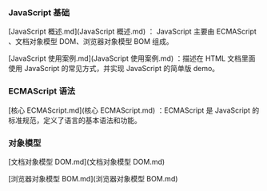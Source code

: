 ### JavaScript 基础

 [JavaScript 概述.md](JavaScript 概述.md) ： JavaScript  主要由 ECMAScript 、文档对象模型 DOM、浏览器对象模型 BOM 组成。

 [JavaScript 使用案例.md](JavaScript 使用案例.md) ：描述在 HTML 文档里面使用 JavaScript 的常见方式，并实现 JavaScript 的简单版 demo。



### ECMAScript 语法

 [核心 ECMAScript.md](核心 ECMAScript.md) ：ECMAScript 是 JavaScript 的标准规范，定义了语言的基本语法和功能。





### 对象模型

 [文档对象模型 DOM.md](文档对象模型 DOM.md) 

 [浏览器对象模型 BOM.md](浏览器对象模型 BOM.md) 



